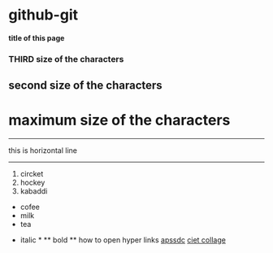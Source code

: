 # github-git
#### title of this page
### THIRD size of the characters
##  second size of the characters
#   maximum size of the characters

***
this is horizontal line 
***
1. circket
2. hockey
3. kabaddi


- cofee
- milk
- tea
* italic *
** bold **
 how to open hyper links [apssdc](https://www.apssdc.in)
 [ciet collage](https://www.chalapathiengg.ac.in/)
 
